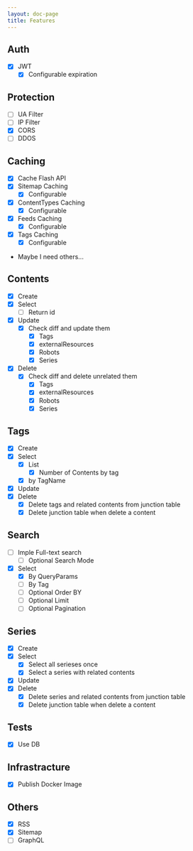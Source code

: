 ```yaml
---
layout: doc-page
title: Features
---
```


## Auth

- [x] JWT
  - [x] Configurable expiration

## Protection

- [ ] UA Filter
- [ ] IP Filter
- [x] CORS
- [ ] DDOS

## Caching

- [x] Cache Flash API
- [x] Sitemap Caching
    - [x] Configurable
- [x] ContentTypes Caching
    - [x] Configurable
- [x] Feeds Caching
    - [x] Configurable
- [x] Tags Caching
    - [x] Configurable
- Maybe I need others...

## Contents

- [x] Create
- [x] Select
    - [ ] Return id
- [x] Update
    - [x] Check diff and update them
        - [x] Tags
        - [x] externalResources
        - [x] Robots
        - [x] Series
- [x] Delete
    - [x] Check diff and delete unrelated them
        - [x] Tags
        - [x] externalResources
        - [x] Robots
        - [x] Series

## Tags

- [x] Create
- [x] Select
    - [x] List
        - [x] Number of Contents by tag
    - [x] by TagName
- [x] Update
- [x] Delete
    - [x] Delete tags and related contents from junction table
    - [x] Delete junction table when delete a content

## Search

- [ ] Imple Full-text search
    - [ ] Optional Search Mode
- [x] Select
    - [x] By QueryParams
    - [ ] By Tag
    - [ ] Optional Order BY
    - [ ] Optional Limit
    - [ ] Optional Pagination

## Series

- [x] Create
- [x] Select
    - [x] Select all serieses once
    - [x] Select a series with related contents
- [x] Update
- [x] Delete
    - [x] Delete series and related contents from junction table
    - [x] Delete junction table when delete a content

## Tests

- [x] Use DB

## Infrastracture

- [x] Publish Docker Image

## Others

- [x] RSS
- [x] Sitemap
- [ ] GraphQL
